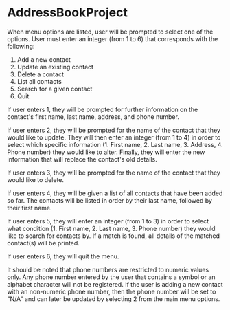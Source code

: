 # AddressBookProject

When menu options are listed, user will be prompted to select one of the options. User must enter an integer (from 1 to 6) that corresponds with the following:
  1. Add a new contact
  2. Update an existing contact
  3. Delete a contact
  4. List all contacts
  5. Search for a given contact
  6. Quit
  
If user enters 1, they will be prompted for further information on the contact's first name, last name, address, and phone number.

If user enters 2, they will be prompted for the name of the contact that they would like to update. They will then enter an integer (from 1 to 4) in order to select which specific information (1. First name, 2. Last name, 3. Address, 4. Phone number) they would like to alter. Finally, they will enter the new information that will replace the contact's old details.

If user enters 3, they will be prompted for the name of the contact that they would like to delete.

If user enters 4, they will be given a list of all contacts that have been added so far. The contacts will be listed in order by their last name, followed by their first name.

If user enters 5, they will enter an integer (from 1 to 3) in order to select what condition (1. First name, 2. Last name, 3. Phone number) they would like to search for contacts by. If a match is found, all details of the matched contact(s) will be printed.

If user enters 6, they will quit the menu.

It should be noted that phone numbers are restricted to numeric values only. Any phone number entered by the user that contains a symbol or an alphabet character will not be registered. If the user is adding a new contact with an non-numeric phone number, then the phone number will be set to "N/A" and can later be updated by selecting 2 from the main menu options.
